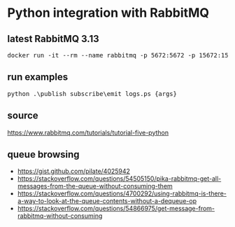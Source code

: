 # Python integration with RabbitMQ

## latest RabbitMQ 3.13
<pre>docker run -it --rm --name rabbitmq -p 5672:5672 -p 15672:15672 rabbitmq:3.13-management</pre>

## run examples
<pre>python .\publish_subscribe\emit_logs.ps {args}</pre>

## source
<a>https://www.rabbitmq.com/tutorials/tutorial-five-python</a>

## queue browsing
- <a>https://gist.github.com/pilate/4025942</a>
- <a>https://stackoverflow.com/questions/54505150/pika-rabbitmq-get-all-messages-from-the-queue-without-consuming-them</a>
- <a>https://stackoverflow.com/questions/4700292/using-rabbitmq-is-there-a-way-to-look-at-the-queue-contents-without-a-dequeue-op</a>
- <a>https://stackoverflow.com/questions/54866975/get-message-from-rabbitmq-without-consuming</a>